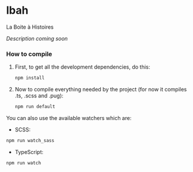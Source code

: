 # lbah
La Boite à Histoires

*Description coming soon*

### How to compile
1. First, to get all the development dependencies, do this:
   ```sh
   npm install
   ```

2. Now to compile everything needed by the project (for now it compiles .ts, .scss and .pug):
   ```sh
   npm run default
   ``` 

You can also use the available watchers which are:
* SCSS:

```sh
npm run watch_sass
```
* TypeScript:

```sh
npm run watch
```

